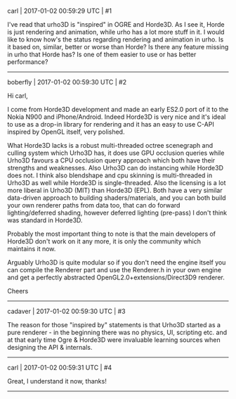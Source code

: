 carl | 2017-01-02 00:59:29 UTC | #1

I've read that urho3D is "inspired" in OGRE and Horde3D. As I see it, Horde is just rendering and animation, while urho has a lot more stuff in it.
I would like to know how's the status regarding rendering and animation in urho. Is it based on, similar, better or worse than Horde? Is there any feature missing in urho that Horde has? Is one of them easier to use or has better performance?

-------------------------

boberfly | 2017-01-02 00:59:30 UTC | #2

Hi carl,

I come from Horde3D development and made an early ES2.0 port of it to the Nokia N900 and iPhone/Android. Indeed Horde3D is very nice and it's ideal to use as a drop-in library for rendering and it has an easy to use C-API inspired by OpenGL itself, very polished.

What Horde3D lacks is a robust multi-threaded octree scenegraph and culling system which Urho3D has, it does use GPU occlusion queries while Urho3D favours a CPU occlusion query approach which both have their strengths and weaknesses. Also Urho3D can do instancing while Horde3D does not. I think also blendshape and cpu skinning is multi-threaded in Urho3D as well while Horde3D is single-threaded. Also the licensing is a lot more liberal in Urho3D (MIT) than Horde3D (EPL). Both have a very similar data-driven approach to building shaders/materials, and you can both build your own renderer paths from data too, that can do forward lighting/deferred shading, however deferred lighting (pre-pass) I don't think was standard in Horde3D.

Probably the most important thing to note is that the main developers of Horde3D don't work on it any more, it is only the community which maintains it now.

Arguably Urho3D is quite modular so if you don't need the engine itself you can compile the Renderer part and use the Renderer.h in your own engine and get a perfectly abstracted OpenGL2.0+extensions/Direct3D9 renderer.

Cheers

-------------------------

cadaver | 2017-01-02 00:59:30 UTC | #3

The reason for those "inspired by" statements is that Urho3D started as a pure renderer - in the beginning there was no physics, UI, scripting etc. and at that early time Ogre & Horde3D were invaluable learning sources when designing the API & internals.

-------------------------

carl | 2017-01-02 00:59:31 UTC | #4

Great, I understand it now, thanks!

-------------------------

